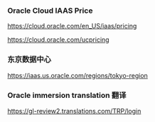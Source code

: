 ### Oracle Cloud IAAS Price

https://cloud.oracle.com/en_US/iaas/pricing

https://cloud.oracle.com/ucpricing

### 东京数据中心
https://iaas.us.oracle.com/regions/tokyo-region

### Oracle immersion translation 翻译
https://gl-review2.translations.com/TRP/login
